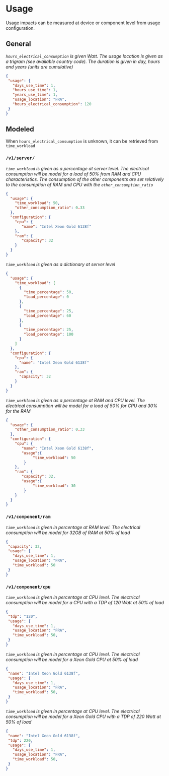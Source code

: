 # Usage

Usage impacts can be measured at device or component level from usage configuration.

## General

*```hours_electrical_consumption``` is given Watt. The usage location is given as a trigram (see available country code). The duration is given in day, hours and years (units are cumulative)*

```json
{
 "usage": {
   "days_use_time": 1,
   "hours_use_time": 1,
   "years_use_time": 1,
   "usage_location": "FRA",
   "hours_electrical_consumption": 120
 }
}
```

## Modeled

When ```hours_electrical_consumption``` is unknown, it can be retrieved from ```time_workload```

### ```/v1/server/```

*```time_workload``` is given as a percentage at server level. The electrical consumption will be model for a load of 50% from RAM and CPU characteristics. The consumption of the other components are set relatively to the consumption of RAM and CPU with the ```other_consumption_ratio```*

```json
{
  "usage": {
    "time_workload": 50,
    "other_consumption_ratio": 0.33
  },
  "configuration": {
    "cpu": {
       "name": "Intel Xeon Gold 6138f"
    },
    "ram": {
       "capacity": 32
    }
  }
}
```

*```time_workload``` is given as a dictionary at server level*

```json
{
  "usage": {
    "time_workload": [
      {
        "time_percentage": 50,
        "load_percentage": 0
      },
      {
        "time_percentage": 25,
        "load_percentage": 60
      },
      {
        "time_percentage": 25,
        "load_percentage": 100
      }
    ]
  },
  "configuration": {
    "cpu": {
      "name": "Intel Xeon Gold 6138f"
    },
    "ram": {
      "capacity": 32
    }
  }
}
```

*```time_workload``` is given as a percentage at RAM and CPU level. The electrical consumption will be model for a load of 50% for CPU and 30% for the RAM*

```json
{
  "usage": {
    "other_consumption_ratio": 0.33
  },
  "configuration": {
    "cpu": {
       "name": "Intel Xeon Gold 6138f",
       "usage":{
            "time_workload": 50
        }
    },
    "ram": {
       "capacity": 32,
       "usage":{
            "time_workload": 30
        }
    }
  }
}
```

### ```/v1/component/ram```

*```time_workload``` is given in percentage at RAM level. The electrical consumption will be model for 32GB of RAM at 50% of load*

```json
{
 "capacity": 32,
 "usage": {
   "days_use_time": 1,
   "usage_location": "FRA",
   "time_workload": 50
 }
}
```

### ```/v1/component/cpu```

*```time_workload``` is given in percentage at CPU level. The electrical consumption will be model for a CPU with a TDP of 120 Watt at 50% of load*

```json
{
 "tdp": "120",
 "usage": {
   "days_use_time": 1,
   "usage_location": "FRA",
   "time_workload": 50,
 }
}
```

*```time_workload``` is given in percentage at CPU level. The electrical consumption will be model for a Xeon Gold CPU at 50% of load*

```json
{
 "name": "Intel Xeon Gold 6138f",
 "usage": {
   "days_use_time": 1,
   "usage_location": "FRA",
   "time_workload": 50,
 }
}
```

*```time_workload``` is given in percentage at CPU level. The electrical consumption will be model for a Xeon Gold CPU with a TDP of 220 Watt at 50% of load*

```json
{
 "name": "Intel Xeon Gold 6138f", 
 "tdp": 220,
 "usage": {
   "days_use_time": 1,
   "usage_location": "FRA",
   "time_workload": 50,
 }
}
```